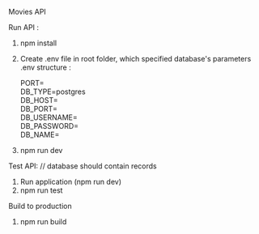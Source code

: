 Movies API

Run API :

1. npm install
2. Create .env file in root folder, which specified database's parameters
   .env structure :

   PORT= <br />
   DB_TYPE=postgres <br />
   DB_HOST= <br />
   DB_PORT= <br />
   DB_USERNAME= <br />
   DB_PASSWORD= <br />
   DB_NAME= <br />

3. npm run dev

Test API: // database should contain records

1. Run application (npm run dev)
2. npm run test

Build to production

1. npm run build
